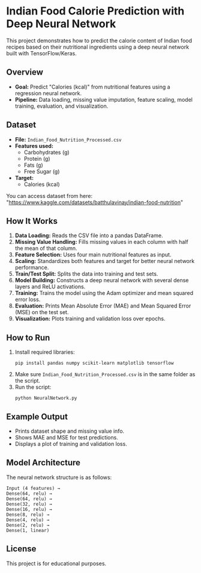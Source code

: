 # Indian Food Calorie Prediction with Deep Neural Network

This project demonstrates how to predict the calorie content of Indian food recipes based on their nutritional ingredients using a deep neural network built with TensorFlow/Keras.

## Overview

- **Goal:** Predict "Calories (kcal)" from nutritional features using a regression neural network.
- **Pipeline:** Data loading, missing value imputation, feature scaling, model training, evaluation, and visualization.

## Dataset

- **File:** `Indian_Food_Nutrition_Processed.csv`
- **Features used:**  
  - Carbohydrates (g)  
  - Protein (g)  
  - Fats (g)  
  - Free Sugar (g)  
- **Target:**  
  - Calories (kcal)
  
You can access dataset from here:
"https://www.kaggle.com/datasets/batthulavinay/indian-food-nutrition"

## How It Works

1. **Data Loading:** Reads the CSV file into a pandas DataFrame.
2. **Missing Value Handling:** Fills missing values in each column with half the mean of that column.
3. **Feature Selection:** Uses four main nutritional features as input.
4. **Scaling:** Standardizes both features and target for better neural network performance.
5. **Train/Test Split:** Splits the data into training and test sets.
6. **Model Building:** Constructs a deep neural network with several dense layers and ReLU activations.
7. **Training:** Trains the model using the Adam optimizer and mean squared error loss.
8. **Evaluation:** Prints Mean Absolute Error (MAE) and Mean Squared Error (MSE) on the test set.
9. **Visualization:** Plots training and validation loss over epochs.

## How to Run

1. Install required libraries:
    ```
    pip install pandas numpy scikit-learn matplotlib tensorflow
    ```
2. Make sure `Indian_Food_Nutrition_Processed.csv` is in the same folder as the script.
3. Run the script:
    ```
    python NeuralNetwork.py
    ```

## Example Output

- Prints dataset shape and missing value info.
- Shows MAE and MSE for test predictions.
- Displays a plot of training and validation loss.

## Model Architecture

The neural network structure is as follows:
```
Input (4 features) →
Dense(64, relu) →
Dense(64, relu) →
Dense(32, relu) →
Dense(16, relu) →
Dense(8, relu) →
Dense(4, relu) →
Dense(2, relu) →
Dense(1, linear)
```

## License

This project is for educational purposes.
